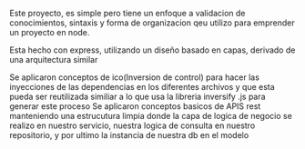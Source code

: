 Este proyecto, es simple pero tiene un enfoque a validacion de conocimientos, sintaxis y forma de organizacion qeu utilizo para emprender un proyecto en node.

Esta hecho con express, utilizando un diseño basado en capas, derivado de una arquitectura similar 

Se aplicaron conceptos de ico(Inversion de control) para hacer las inyecciones de las dependencias en los diferentes archivos y que esta pueda ser reutilizada similiar a lo que usa la libreria inversify .js para generar este proceso
Se aplicaron conceptos basicos de APIS rest manteniendo una estrucutura limpia donde la capa de logica de negocio se realizo en nuestro servicio, nuestra logica de consulta en nuestro repositorio, y por ultimo la instancia de nuestra db en el modelo 
